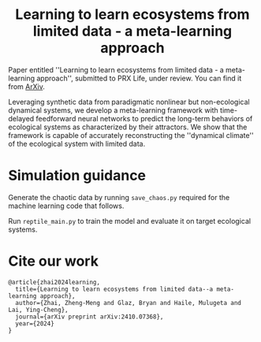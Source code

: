 <h1 align="center">Learning to learn ecosystems from limited data - a meta-learning approach</h1>

Paper entitled ''Learning to learn ecosystems from limited data - a meta-learning approach'', submitted to PRX Life, under review. You can find it from [ArXiv](https://arxiv.org/abs/2410.07368).


Leveraging synthetic data from paradigmatic nonlinear but non-ecological dynamical systems, we develop a meta-learning framework with time-delayed feedforward neural networks to predict the long-term behaviors of ecological systems as characterized by their attractors. We show that the framework is capable of accurately reconstructing the ''dynamical climate'' of the ecological system with limited data.

# Simulation guidance

Generate the chaotic data by running `save_chaos.py` required for the machine learning code that follows.

Run `reptile_main.py` to train the model and evaluate it on target ecological systems.

# Cite our work
```
@article{zhai2024learning,
  title={Learning to learn ecosystems from limited data--a meta-learning approach},
  author={Zhai, Zheng-Meng and Glaz, Bryan and Haile, Mulugeta and Lai, Ying-Cheng},
  journal={arXiv preprint arXiv:2410.07368},
  year={2024}
}
```












